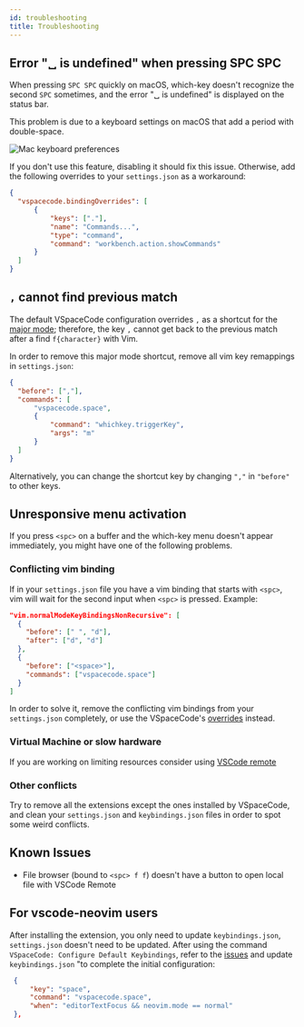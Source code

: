 ```yaml
---
id: troubleshooting
title: Troubleshooting
---
```


## Error "␣ is undefined" when pressing SPC SPC

When pressing `SPC SPC` quickly on macOS, which-key doesn't recognize the second `SPC` sometimes,
and the error "␣ is undefined" is displayed on the status bar.

This problem is due to a keyboard settings on macOS that add a period with double-space.

![Mac keyboard preferences](/img/docs/mac_double_space.png)

If you don't use this feature, disabling it should fix this issue. Otherwise, add the following overrides to your `settings.json` as a workaround:

```json title="settings.json"
{
  "vspacecode.bindingOverrides": [
      {
          "keys": ["."],
          "name": "Commands...",
          "type": "command",
          "command": "workbench.action.showCommands"
      }
  ]
}
```

## `,` cannot find previous match

The default VSpaceCode configuration overrides `,` as a shortcut for the [major mode](./major-mode.md);
therefore, the key `,` cannot get back to the previous match after a find `f{character}` with Vim.

In order to remove this major mode shortcut, remove all vim key remappings in `settings.json`:

```json title="settings.json"
{
  "before": [","],
  "commands": [
      "vspacecode.space",
      {
          "command": "whichkey.triggerKey",
          "args": "m"
      }
  ]
}
```

Alternatively, you can change the shortcut key by changing `","` in `"before"` to other keys.

## Unresponsive menu activation

If you press `<spc>` on a buffer and the which-key menu doesn't appear immediately, you might have one of the following problems.

### Conflicting vim binding

If in your `settings.json` file you have a vim binding that starts with `<spc>`, vim will wait for the second input when `<spc>` is pressed.
Example:

```json title="settings.json"
"vim.normalModeKeyBindingsNonRecursive": [
  {
    "before": [" ", "d"],
    "after": ["d", "d"]
  },
  {
    "before": ["<space>"],
    "commands": ["vspacecode.space"]
  }
]
```

In order to solve it, remove the conflicting vim bindings from your `settings.json` completely,
or use the VSpaceCode's [overrides](./menu-customization#addreplace) instead.

### Virtual Machine or slow hardware

If you are working on limiting resources consider using [VSCode remote](https://code.visualstudio.com/docs/remote/remote-overview)

### Other conflicts

Try to remove all the extensions except the ones installed by VSpaceCode, and clean your `settings.json`
and `keybindings.json` files in order to spot some weird conflicts.

## Known Issues

- File browser (bound to `<spc> f f`) doesn't have a button to open local file with VSCode Remote

## For vscode-neovim users

After installing the extension, you only need to update `keybindings.json`, `settings.json` doesn't need to be updated.
After using the command `VSpaceCode: Configure Default Keybindings`,
refer to the [issues](https://github.com/VSpaceCode/VSpaceCode/issues/34#issuecomment-1155115164) and update `keybindings.json`  "to complete the initial configuration:

```json
 {
     "key": "space",
     "command": "vspacecode.space",
     "when": "editorTextFocus && neovim.mode == normal"
 },
```